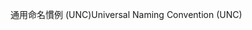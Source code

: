 <span data-ttu-id="9207c-101">通用命名慣例 (UNC)</span><span class="sxs-lookup"><span data-stu-id="9207c-101">Universal Naming Convention (UNC)</span></span>